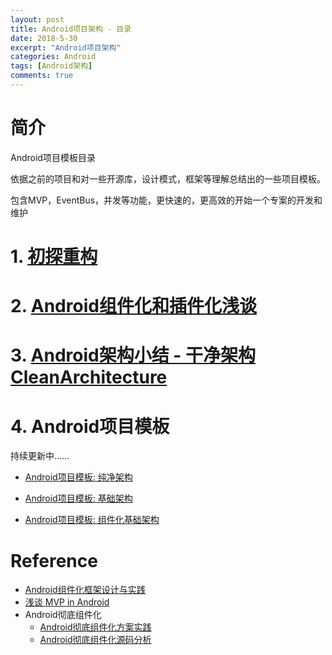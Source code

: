 ```yaml
---
layout: post
title: Android项目架构 - 目录
date: 2018-5-30
excerpt: "Android项目架构"
categories: Android
tags: [Android架构]
comments: true
---
```



# 简介

Android项目模板目录

依据之前的项目和对一些开源库，设计模式，框架等理解总结出的一些项目模板。

包含MVP，EventBus，并发等功能，更快速的，更高效的开始一个专案的开发和维护

# 1. [初探重构](http://vivianking6855.github.io/2017/03/30/Android-Design-Refactoring/) 

# 2. [Android组件化和插件化浅谈](http://vivianking6855.github.io/2018/04/02/Template-Plugin-Component/)

# 3. [Android架构小结 - 干净架构CleanArchitecture](http://vivianking6855.github.io/2018/05/30/Template-Open/)

# 4. Android项目模板

持续更新中......

- [Android项目模板: 纯净架构](http://vivianking6855.github.io/2018/03/30/Template-Clean/)

- [Android项目模板: 基础架构](http://vivianking6855.github.io/2018/05/30/Template-Basic/)

- [Android项目模板: 组件化基础架构](http://vivianking6855.github.io/2018/05/30/Template-Component/) 


# Reference

- [Android组件化框架设计与实践](https://blog.csdn.net/xJ032w2j4cCjhOW8s8/article/details/80045510)
- [浅谈 MVP in Android](https://blog.csdn.net/lmj623565791/article/details/46596109)
- Android彻底组件化
	- [Android彻底组件化方案实践](https://mp.weixin.qq.com/s?__biz=MzIwMzYwMTk1NA==&mid=2247486803&idx=1&sn=884fed93567022e3ac9731df6fc4660a&scene=19#wechat_redirect)
	- [Android彻底组件化源码分析](https://mp.weixin.qq.com/s?__biz=MzIwMzYwMTk1NA==&mid=2247486804&idx=1&sn=664b30f6bdbd55f3b8be706a9a4fe092&scene=19#wechat_redirect)

  
  
  